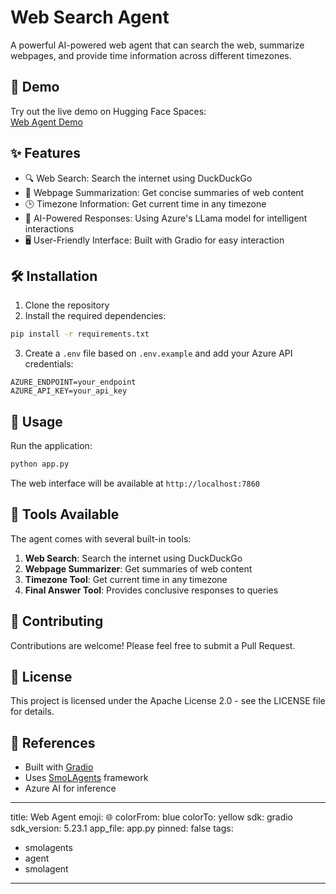 # Web Search Agent

A powerful AI-powered web agent that can search the web, summarize webpages, and provide time information across different timezones.

## 🚀 Demo

Try out the live demo on Hugging Face Spaces:  
[Web Agent Demo](https://huggingface.co/spaces/naoufalcb/web_agent)

## ✨ Features

- 🔍 Web Search: Search the internet using DuckDuckGo
- 📝 Webpage Summarization: Get concise summaries of web content
- 🕒 Timezone Information: Get current time in any timezone
- 🤖 AI-Powered Responses: Using Azure's LLama model for intelligent interactions
- 🖥️ User-Friendly Interface: Built with Gradio for easy interaction

## 🛠️ Installation

1. Clone the repository
2. Install the required dependencies:
```bash
pip install -r requirements.txt
```

3. Create a `.env` file based on `.env.example` and add your Azure API credentials:
```env
AZURE_ENDPOINT=your_endpoint
AZURE_API_KEY=your_api_key
```

## 🚦 Usage

Run the application:
```bash
python app.py
```

The web interface will be available at `http://localhost:7860`

## 🔧 Tools Available

The agent comes with several built-in tools:

1. **Web Search**: Search the internet using DuckDuckGo
2. **Webpage Summarizer**: Get summaries of web content
3. **Timezone Tool**: Get current time in any timezone
4. **Final Answer Tool**: Provides conclusive responses to queries

## 🤝 Contributing

Contributions are welcome! Please feel free to submit a Pull Request.

## 📝 License

This project is licensed under the Apache License 2.0 - see the LICENSE file for details.

## 🔗 References

- Built with [Gradio](https://gradio.app/)
- Uses [SmoLAgents](https://github.com/huggingface/smol-ai-agents) framework
- Azure AI for inference


---
title: Web Agent
emoji: 🌐
colorFrom: blue
colorTo: yellow
sdk: gradio
sdk_version: 5.23.1
app_file: app.py
pinned: false
tags:
- smolagents
- agent
- smolagent
---
